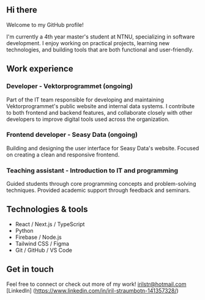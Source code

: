 ## Hi there 

Welcome to my GitHub profile!

I'm currently a 4th year master's student at NTNU, specializing in software development. I enjoy working on practical projects, learning new technologies, and building tools that are both functional and user-friendly.

## Work experience

### Developer - Vektorprogrammet (ongoing)
Part of the IT team responsible for developing and maintaining Vektorprogrammet's public website and internal data systems. I contribute to both frontend and backend features, and collaborate closely with other developers to improve digital tools used across the organization.

### Frontend developer - Seasy Data (ongoing)
Building and designing the user interface for Seasy Data's website. Focused on creating a clean and responsive frontend.

### Teaching assistant - Introduction to IT and programming
Guided students through core programming concepts and problem-solving techniques. Provided academic support through feedback and seminars.

## Technologies & tools

- React / Next.js / TypeScript
- Python
- Firebase / Node.js
- Tailwind CSS / Figma
- Git / GitHub / VS Code

## Get in touch

Feel free to connect or check out more of my work!
irilstr@hotmail.com
[LinkedIn] (https://www.linkedin.com/in/iril-straumbotn-141357328/)


